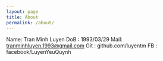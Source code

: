 ```yaml
---
layout: page
title: About
permalink: /about/
---
```

Name: Tran Minh Luyen
DoB : 1993/03/29
Mail: tranminhluyen.1993@gmail.com
Git : github.com/luyentm
FB  : facebook/LuyenYeuQuynh
